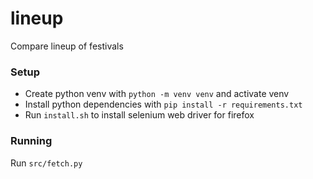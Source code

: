 # lineup
Compare lineup of festivals

### Setup

- Create python venv with `python -m venv venv` and activate venv
- Install python dependencies with `pip install -r requirements.txt`
- Run `install.sh` to install selenium web driver for firefox

### Running

Run `src/fetch.py`
